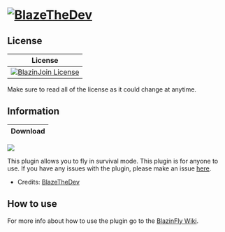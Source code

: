 # [![BlazeTheDev](https://i.imgur.com/fgVMXSe.png?1)]()

## License
| License |
| :---: |
| [![BlazinJoin License](https://img.shields.io/github/license/iiFlamiinBlaze/BlazinFlyX.svg?label=License)](LICENSE) |

Make sure to read all of the license as it could change at anytime.

## Information
| Download |
| :---: | 
 <a href="https://poggit.pmmp.io/p/BlazinFlyX"><img src="https://poggit.pmmp.io/shield.state/BlazinFlyX"></a>
 
This plugin allows you to fly in survival mode. This plugin is for anyone to use.
If you have any issues with the plugin, please make an issue [here](https://github.com/zhorifcraft451-pm-pl/BlazinFly/pulls).
* Credits: [BlazeTheDev](https://github.com/iiFlamiinBlaze)

## How to use
For more info about how to use the plugin go to the [BlazinFly Wiki](https://iiflamiinblaze.github.io/blazinfly/).
